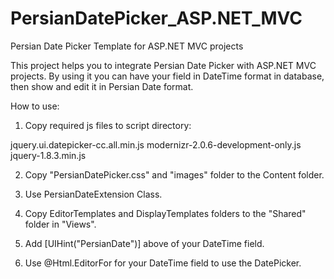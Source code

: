 PersianDatePicker_ASP.NET_MVC
=============================

Persian Date Picker Template for ASP.NET MVC projects

This project helps you to integrate Persian Date Picker with ASP.NET MVC projects. By using it you can 
have your field in DateTime format in database, then show and edit it in Persian Date format. 

How to use:

1. Copy required js files to script directory:

jquery.ui.datepicker-cc.all.min.js
modernizr-2.0.6-development-only.js
jquery-1.8.3.min.js

2. Copy "PersianDatePicker.css" and "images" folder to the Content folder.

3. Use PersianDateExtension Class.

3. Copy EditorTemplates and DisplayTemplates folders to the "Shared" folder in "Views".

4. Add [UIHint("PersianDate")] above of your DateTime field.

5. Use @Html.EditorFor for your DateTime field to use the DatePicker.

